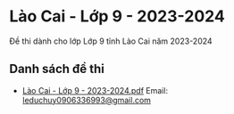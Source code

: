 # Lào Cai - Lớp 9 - 2023-2024

Đề thi dành cho lớp Lớp 9 tỉnh Lào Cai năm 2023-2024

## Danh sách đề thi

- [Lào Cai - Lớp 9 - 2023-2024.pdf](Lào%20Cai%20-%20Lớp%209%20-%202023-2024.pdf)
Email: leduchuy0906336993@gmail.com

